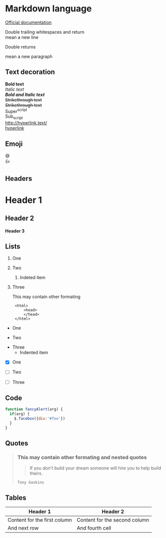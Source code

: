 # Markdown language

[Official documentation](https://www.markdownguide.org/)

Double trailing whitespaces and return  
mean a new line

Double returns

mean a new paragraph  


## Text decoration

**Bold text**  
*Italic text*  
***Bold and Italic text***  
~~Strikethrough text~~  
<del>Strikethrough text</del>  
Super<sup>script</sup>  
Sub<sub>script</sub>  
http://hyperlink.text/  
[hyperlink](http://hyperlink.com/)  


## Emoji

:smile:  
:+1:


## Headers

# Header 1
## Header 2
#### Header 3


## Lists

1. One
5. Two
    1. Indeted item
5. Three

    This may contain other formating

        <html>
            <head>
            </head>
        </html>


* One
+ Two
- Three
    - Indented item


- [x] One
- [ ] Two
- [ ] Three


## Code

```javascript
function fancyAlert(arg) {
  if(arg) {
    $.facebox({div:'#foo'})
  }
}
```


## Quotes

> ### This may contain other formating and nested quotes
>> If you don't build your dream someone will hire you to help build theirs.
>
> `Tony Gaskins`


## Tables

Header 1 | Header 2
---------|---------
Content for the first column | Content for the second column
And next row | And fourth cell

